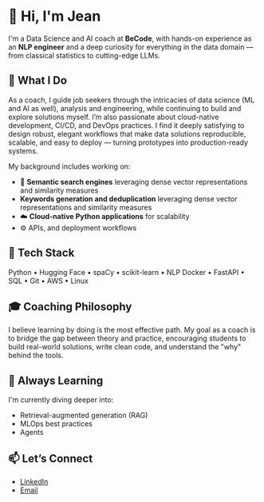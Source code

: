 # 👋 Hi, I'm Jean

I'm a Data Science and AI coach at **BeCode**, with hands-on experience as an **NLP engineer** and a deep curiosity for everything in the data domain — from classical statistics to cutting-edge LLMs.

## 💼 What I Do
As a coach, I guide job seekers through the intricacies of data science (ML and AI as well), analysis and engineering, while continuing to build and explore solutions myself. I’m also passionate about cloud-native development, CI/CD, and DevOps practices. I find it deeply satisfying to design robust, elegant workflows that make data solutions reproducible, scalable, and easy to deploy — turning prototypes into production-ready systems.

My background includes working on:
- 🔎 **Semantic search engines** leveraging dense vector representations and similarity measures
- **Keywords generation and deduplication** leveraging dense vector representations and similarity measures
- ☁️ **Cloud-native Python applications** for scalability
- ⚙️ APIs, and deployment workflows

## 🧰 Tech Stack
Python • Hugging Face • spaCy • scikit-learn  • NLP
Docker • FastAPI • SQL • Git • AWS  • Linux    

## 🎓 Coaching Philosophy
I believe learning by doing is the most effective path. My goal as a coach is to bridge the gap between theory and practice, encouraging students to build real-world solutions, write clean code, and understand the "why" behind the tools.

## 🧠 Always Learning
I'm currently diving deeper into:
- Retrieval-augmented generation (RAG)
- MLOps best practices
- Agents

## 📫 Let’s Connect
- [LinkedIn](https://www.linkedin.com/in/jean-cheramy-b85653168/)
- [Email](cheramy.jean.emile@gmail.com)
